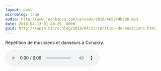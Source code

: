 ```yaml
---
layout: post
microblog: true
audio: http://www.jeankapsa.com/uploads/2018/4e524db986.mp3
date: 2018-04-13 01:49:29 -0000
guid: http://kapsa.micro.blog/2018/04/13/rptition-de-musiciens.html
---
```

Répétition de musiciens et danseurs à Conakry.

<audio controls="controls" src="http://www.jeankapsa.com/uploads/2018/4e524db986.mp3" />

